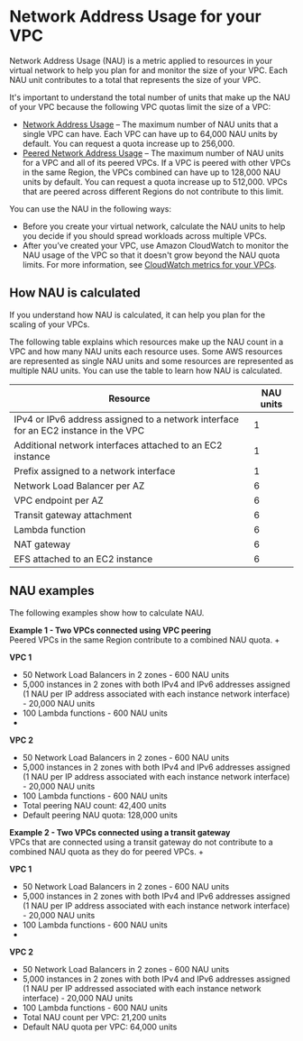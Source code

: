 # Network Address Usage for your VPC<a name="network-address-usage"></a>

Network Address Usage \(NAU\) is a metric applied to resources in your virtual network to help you plan for and monitor the size of your VPC\. Each NAU unit contributes to a total that represents the size of your VPC\.

It's important to understand the total number of units that make up the NAU of your VPC because the following VPC quotas limit the size of a VPC:
+ [Network Address Usage](amazon-vpc-limits.md#vpc-size-limits) – The maximum number of NAU units that a single VPC can have\. Each VPC can have up to 64,000 NAU units by default\. You can request a quota increase up to 256,000\.
+ [Peered Network Address Usage](amazon-vpc-limits.md#vpc-size-limits) – The maximum number of NAU units for a VPC and all of its peered VPCs\. If a VPC is peered with other VPCs in the same Region, the VPCs combined can have up to 128,000 NAU units by default\. You can request a quota increase up to 512,000\. VPCs that are peered across different Regions do not contribute to this limit\.

You can use the NAU in the following ways:
+ Before you create your virtual network, calculate the NAU units to help you decide if you should spread workloads across multiple VPCs\.
+ After you’ve created your VPC, use Amazon CloudWatch to monitor the NAU usage of the VPC so that it doesn't grow beyond the NAU quota limits\. For more information, see [CloudWatch metrics for your VPCs](vpc-cloudwatch.md)\.

## How NAU is calculated<a name="nau-calculation"></a>

If you understand how NAU is calculated, it can help you plan for the scaling of your VPCs\.

The following table explains which resources make up the NAU count in a VPC and how many NAU units each resource uses\. Some AWS resources are represented as single NAU units and some resources are represented as multiple NAU units\. You can use the table to learn how NAU is calculated\.


| Resource | NAU units | 
| --- | --- | 
| IPv4 or IPv6 address assigned to a network interface for an EC2 instance in the VPC | 1 | 
| Additional network interfaces attached to an EC2 instance | 1 | 
| Prefix assigned to a network interface | 1 | 
| Network Load Balancer per AZ | 6 | 
| VPC endpoint per AZ | 6 | 
| Transit gateway attachment | 6 | 
| Lambda function | 6 | 
| NAT gateway | 6 | 
| EFS attached to an EC2 instance | 6 | 

## NAU examples<a name="nau-calculation-examples"></a>

The following examples show how to calculate NAU\.

**Example 1 \- Two VPCs connected using VPC peering**  
Peered VPCs in the same Region contribute to a combined NAU quota\.
+ 

**VPC 1**
  + 50 Network Load Balancers in 2 zones \- 600 NAU units
  + 5,000 instances in 2 zones with both IPv4 and IPv6 addresses assigned \(1 NAU per IP address associated with each instance network interface\) \- 20,000 NAU units
  + 100 Lambda functions \- 600 NAU units
+ 

**VPC 2**
  + 50 Network Load Balancers in 2 zones \- 600 NAU units
  + 5,000 instances in 2 zones with both IPv4 and IPv6 addresses assigned \(1 NAU per IP address associated with each instance network interface\) \- 20,000 NAU units
  + 100 Lambda functions \- 600 NAU units
+ Total peering NAU count: 42,400 units
+ Default peering NAU quota: 128,000 units

**Example 2 \- Two VPCs connected using a transit gateway**  
VPCs that are connected using a transit gateway do not contribute to a combined NAU quota as they do for peered VPCs\.
+ 

**VPC 1**
  + 50 Network Load Balancers in 2 zones \- 600 NAU units
  + 5,000 instances in 2 zones with both IPv4 and IPv6 addresses assigned \(1 NAU per IP address associated with each instance network interface\) \- 20,000 NAU units
  + 100 Lambda functions \- 600 NAU units
+ 

**VPC 2**
  + 50 Network Load Balancers in 2 zones \- 600 NAU units
  + 5,000 instances in 2 zones with both IPv4 and IPv6 addresses assigned \(1 NAU per IP addressed associated with each instance network interface\) \- 20,000 NAU units
  + 100 Lambda functions \- 600 NAU units
+ Total NAU count per VPC: 21,200 units
+ Default NAU quota per VPC: 64,000 units